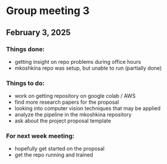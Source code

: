 # Group meeting 3

## February 3, 2025

### Things done:

- getting insight on repo problems during office hours
- mkoshkina repo was setup, but unable to run (partially done)

### Things to do:

- work on getting repository on google colab / AWS
- find more research papers for the proposal
- looking into computer vision techniques that may be applied
- analyze the pipeline in the mkoshkina repository
- ask about the project proposal template

### For next week meeting:

- hopefully get started on the proposal
- get the repo running and trained
